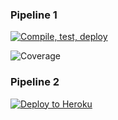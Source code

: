 ### Pipeline 1
[![Compile, test, deploy](https://github.com/zjbro/VTTP_SGBUSES/actions/workflows/onpush.yml/badge.svg)](https://github.com/zjbro/VTTP_SGBUSES/actions/workflows/onpush.yml)

![Coverage](https://vttp2022.sgp1.digitaloceanspaces.com/coverage/VTTP_SGBUSES/jacoco.svg)


### Pipeline 2
[![Deploy to Heroku](https://github.com/zjbro/VTTP_SGBUSES/actions/workflows/pushtoheroku.yml/badge.svg)](https://github.com/zjbro/VTTP_SGBUSES/actions/workflows/pushtoheroku.yml)